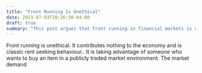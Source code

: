 ```yaml
---
title: "Front Running Is Unethical"
date: 2023-07-03T20:26:50-04:00
draft: true
summary: "This post argues that front running in financial markets is unethical. It describes front running as a form of rent-seeking behavior that contributes nothing to the economy and involves taking advantage of someone who wants to buy an item in a publicly traded market environment."
---
```


Front running is unethical. It contributes nothing to the economy and is classic rent seeking behaviour.. It is taking advantage of someone
who wants to buy an item in a publicly traded market environment. The market demand
